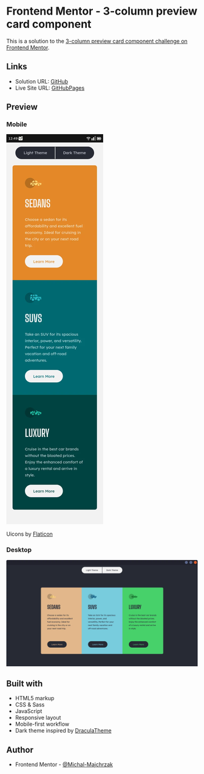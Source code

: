 # Frontend Mentor - 3-column preview card component

This is a solution to the [3-column preview card component challenge on Frontend Mentor](https://www.frontendmentor.io/challenges/3column-preview-card-component-pH92eAR2-).

## Links

- Solution URL: [GitHub](https://github.com/Michal-Majchrzak/fm-3-column-preview-card-component)
- Live Site URL: [GitHubPages](https://michal-majchrzak.github.io/fm-3-column-preview-card-component/)

## Preview

### Mobile
![mobile](screenshots/mobile.webp)

Uicons by [Flaticon](https://www.flaticon.com/uicons)

### Desktop
![desktop](screenshots/desktop.webp)

## Built with

- HTML5 markup
- CSS & Sass
- JavaScript
- Responsive layout
- Mobile-first workflow
- Dark theme inspired by [DraculaTheme](https://draculatheme.com/)

## Author

- Frontend Mentor - [@Michal-Majchrzak](https://www.frontendmentor.io/profile/Michal-Majchrzak)